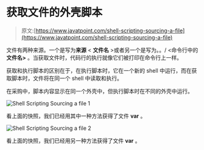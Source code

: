 # 获取文件的外壳脚本

> 原文:[https://www.javatpoint.com/shell-scripting-sourcing-a-file](https://www.javatpoint.com/shell-scripting-sourcing-a-file)

文件有两种来源。一个是写为**来源** < **文件名** >或者另一个是写为。。/ <命令行中的**文件名>** 。当获取文件时，代码行的执行就像它们被打印在命令行上一样。

获取和执行脚本的区别在于，在执行脚本时，它在一个新的 shell 中运行，而在获取脚本时，文件将在同一个 shell 中读取和执行。

在采购中，脚本内容显示在同一个外壳中，但执行脚本时在不同的外壳中运行。

![Shell Scripting Sourcing a file 1](../Images/601a0c970c067e869090c015ed0df789.png)

看上面的快照，我们已经用其中一种方法获得了文件 **var** 。

![Shell Scripting Sourcing a file 2](../Images/8660d110981f0c4b2e5c6487f58fa76f.png)

看上面的快照，我们已经用另一种方法获得了文件 **var** 。